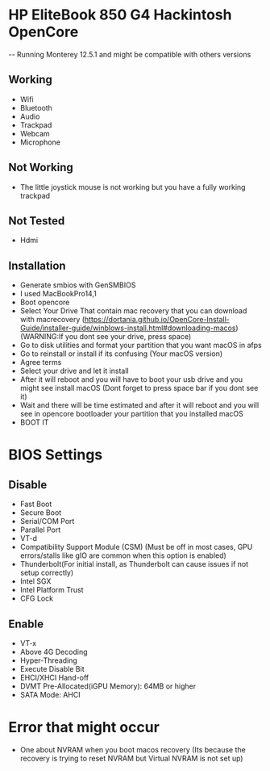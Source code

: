 # HP EliteBook 850 G4 Hackintosh OpenCore
-- Running Monterey 12.5.1 and might be compatible with others versions

Working
-
- Wifi
- Bluetooth
- Audio
- Trackpad
- Webcam
- Microphone

Not Working
-
- The little joystick mouse is not working but you have a fully working trackpad

Not Tested
-
- Hdmi

Installation
-
- Generate smbios with GenSMBIOS
- I used MacBookPro14,1
- Boot opencore
- Select Your Drive That contain mac recovery that you can download with macrecovery (https://dortania.github.io/OpenCore-Install-Guide/installer-guide/winblows-install.html#downloading-macos) (WARNING:If you dont see your drive, press space)
- Go to disk utilities and format your partition that you want macOS in afps
- Go to reinstall or install if its confusing (Your macOS version)
- Agree terms
- Select your drive and let it install
- After it will reboot and you will have to boot your usb drive and you might see install macOS (Dont forget to press space bar if you dont see it)
- Wait and there will be time estimated and after it will reboot and you will see in opencore bootloader your partition that you installed macOS
- BOOT IT
# BIOS Settings
Disable
-
- Fast Boot
- Secure Boot
- Serial/COM Port
- Parallel Port
- VT-d
- Compatibility Support Module (CSM) (Must be off in most cases, GPU errors/stalls like gIO are common when this option is enabled)
- Thunderbolt(For initial install, as Thunderbolt can cause issues if not setup correctly)
- Intel SGX
- Intel Platform Trust
- CFG Lock

Enable
-
- VT-x
- Above 4G Decoding
- Hyper-Threading
- Execute Disable Bit
- EHCI/XHCI Hand-off
- DVMT Pre-Allocated(iGPU Memory): 64MB or higher
- SATA Mode: AHCI

# Error that might occur
- One about NVRAM when you boot macos recovery (Its because the recovery is trying to reset NVRAM but Virtual NVRAM is not set up)
